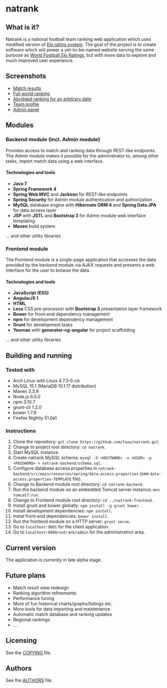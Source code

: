 # natrank

## What is it?
Natrank is a national football team ranking web application which uses modified version of [Elo rating system](http://en.wikipedia.org/wiki/Elo_rating_system). The goal of the project is to create software which will power a yet-to-be-named website serving the same purpose as [World Football Elo Ratings](http://eloratings.net/), but with more data to explore and much improved user experience. 

## Screenshots
* [Match results](/screenshots/match-results.png?raw=true)
* [Full world ranking](/screenshots/full-world-ranking.png?raw=true)
* [Abridged ranking for an arbitrary date](/screenshots/abridged-ranking.png?raw=true)
* [Team profile](/screenshots/team-profile.png?raw=true)
* [Admin panel](/screenshots/admin-panel.png?raw=true)

## Modules
### Backend module (incl. Admin module)
Provides access to match and ranking data through REST-like endpoints. The Admin module makes it possible for the administrator to, among other tasks, import match data using a web interface.
#### Technologies and tools
* **Java 7**
* **Spring Framework 4**
* **Spring Web MVC** and **Jackson** for REST-like endpoints
* **Spring Security** for Admin module authentication and authorization
* **MySQL** database engine with **Hibernate ORM 4** and **Spring Data JPA** for data access layer
* **JSP** with **JSTL** and **Bootstrap 3** for Admin module web interface templating
* **Maven** build system

... and other utility libraries

### Frontend module
The Frontend module is a single-page application that accesses the data provided by the backend module via AJAX requests and presents a web interface for the user to browse the data.
#### Technologies and tools
* **JavaScript (ES5)**
* **AngularJS 1**
* **HTML**
* **Less** CSS pre-processor with **Bootstrap 3** presentation layer framework
* **Bower** for front-end dependency management
* **npm** for development dependency management
* **Grunt** for development tasks
* **Yeoman** with **generator-cg-angular** for project scaffolding

... and other utility libraries

## Building and running
### Tested with
* Arch Linux with Linux 4.7.3-5-ck
* MySQL 15.1 (MariaDB 10.1.17 distribution)
* Maven 3.3.9
* Node.js 6.5.0
* npm 3.10.7
* grunt-cli 1.2.0
* bower 1.7.9
* Firefox Nightly 51.0a1

### Instructions

1. Clone the repository: `git clone https://github.com/fauu/natrank.git`.
2. Change to project root directory: `cd natrank`.
3. Start MySQL instance.
4. Create natrank MySQL schema: `mysql -h <HOSTNAME> -u <USER> -p <PASSWORD> < natrank-backend/schema.sql`.
5. Configure database access properties in `natrank-backend/src/main/resources/spring/data-access.properties` (see `data-access.properties-TEMPLATE` file).
6. Change to Backend module root directory: `cd natrank-backend`.
7. Run the backend module on an embedded Tomcat server instance: `mvn tomcat7:run`.
8. Change to Frontend module root directory: `cd ../natrank-frontend`.
9. Install grunt and bower globally: `npm install -g grunt bower`.
10. Install development dependencies: `npm install`.
11. Instal front-end dependencies: `bower install`.
12. Run the frontend module on a HTTP server: `grunt serve`.
13. Go to `localhost:9001` for the client application.
14. Go to `localhost:8080/natrank/admin` for the administration area.

## Current version
The application is currently in late alpha stage.

## Future plans
* Match result view redesign
* Ranking algorithm refinements
* Performance tuning
* More of fun historical charts/graphs/listings etc.
* More tools for data importing and maintenance
* Automatic match database and ranking updates
* Regional rankings
* ...

## Licensing
See the [COPYING](https://github.com/fauu/natrank/blob/master/COPYING) file.

## Authors
See the [AUTHORS](https://github.com/fauu/natrank/blob/master/AUTHORS) file.
